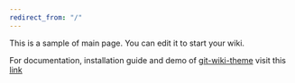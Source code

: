 ```yaml
---
redirect_from: "/"
---
```


This is a sample of main page. You can edit it to start your wiki.

For documentation, installation guide and demo of [git-wiki-theme](git-wiki-theme.md) visit this [link](http://drassil.github.io/git-wiki/)
